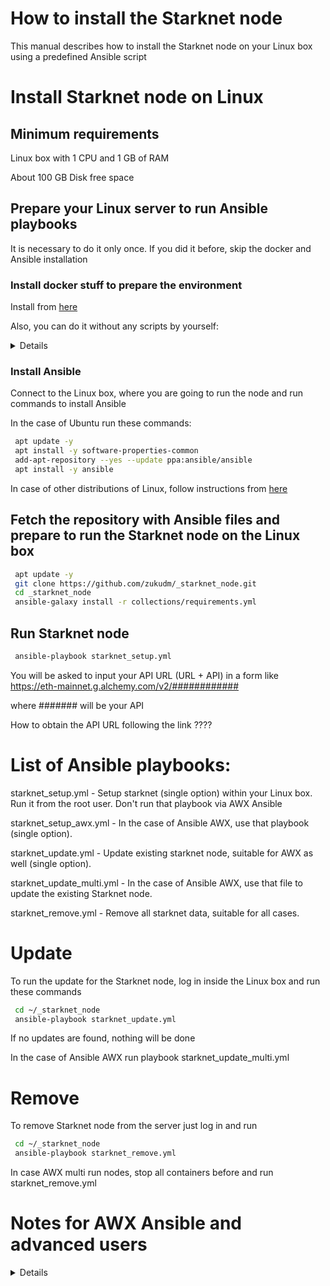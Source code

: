 # How to install the Starknet node

This manual describes how to install the Starknet node on your Linux box using a predefined Ansible script

# Install Starknet node on Linux

## Minimum requirements

Linux box with 1 CPU and 1 GB of RAM

About 100 GB Disk free space

## Prepare your Linux server to run Ansible playbooks

It is necessary to do it only once. If you did it before, skip the docker and Ansible installation


### Install docker stuff to prepare the environment

Install from [here](https://github.com/zukudm/tools)

Also, you can do it without any scripts by yourself:

<details>


Docker engine from [here](https://docs.docker.com/engine/install/)

Just select your Linux distributive. 

Docker compose from [here](https://docker-docs.netlify.app/compose/install/)
</details>

### Install Ansible

Connect to the Linux box, where you are going to run the node and run commands to install Ansible

In the case of Ubuntu run these commands:

```bash
 apt update -y
 apt install -y software-properties-common
 add-apt-repository --yes --update ppa:ansible/ansible
 apt install -y ansible
```

In case of other distributions of Linux, follow instructions from [here](https://docs.ansible.com/ansible/latest/installation_guide/installation_distros.html)

## Fetch the repository with Ansible files and prepare to run the Starknet node on the Linux box

```bash
 apt update -y
 git clone https://github.com/zukudm/_starknet_node.git
 cd _starknet_node
 ansible-galaxy install -r collections/requirements.yml
```

## Run Starknet node

```bash
 ansible-playbook starknet_setup.yml
```

You will be asked to input your API URL (URL + API) in a form like https://eth-mainnet.g.alchemy.com/v2/############

where ####### will be your API 

How to obtain the API URL following the link ????

# List of Ansible playbooks:

starknet_setup.yml - Setup starknet (single option) within your Linux box. Run it from the root user. Don't run that playbook via AWX Ansible

starknet_setup_awx.yml - In the case of Ansible AWX, use that playbook (single option).

starknet_update.yml - Update existing starknet node, suitable for AWX as well (single option). 

starknet_update_multi.yml - In the case of Ansible AWX, use that file to update the existing Starknet node.

starknet_remove.yml - Remove all starknet data, suitable for all cases.


# Update

To run the update for the Starknet node, log in inside the Linux box and run these commands

```bash
 cd ~/_starknet_node
 ansible-playbook starknet_update.yml
```

If no updates are found, nothing will be done

In the case of Ansible AWX run playbook starknet_update_multi.yml

# Remove

To remove Starknet node from the server just log in and run

```bash
 cd ~/_starknet_node
 ansible-playbook starknet_remove.yml
 ```
 
 In case AWX multi run nodes, stop all containers before and run starknet_remove.yml
 
 # Notes for AWX Ansible and advanced users
 
 <details>
 
 In case running multiple instances of one node, use starknet_setup_multi.yml playbook
 
 For that playbook you must define extra parameters to run the node in multiple mode:
 
    container_name: node_name_1
 
    volume_name: volume_node_name_1
 
    pathfinder_api_token_url: https://eth-mainnet.g.alchemy.com/v2/############
 
 Those parameters must be defined in appropriate shablons for AWX Ansible or editing files in vars/var.yml for running the playbook locally. 
 
 For any playbook running from AWX Ansible, you always must define the parameter host
 
 host: enter_server_linux_ip_here
 
 The default value for this parameter is localhost, so running locally to define or change that parameter is not necessary.
 
  </details>
 
